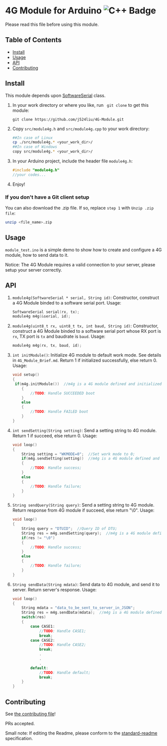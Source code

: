 # 4G Module for Arduino ![C++ Badge](https://img.shields.io/badge/language-C%2B%2B-%23F34B7D.svg)

Please read this file before using this module.

## Table of Contents

- [Install](#install)
- [Usage](#usage)
- [API](#api)
- [Contributing](#contributing)

## Install

This module depends upon [SoftwareSerial](https://www.arduino.cc/en/Reference/SoftwareSerial) class.

1. In your work directory or where you like, run ` git clone` to get this module:

   ```
   git clone https://github.com/j524liu/4G-Module.git
   ```

2. Copy `src/module4g.h` and `src/module4g.cpp` to your work directory:

   ```bash
   ##In case of Linux
   cp ./src/module4g.* <your_work_dir>/
   ##In case of Windows
   copy src/module4g.* <your_work_dir>/
   ```

3. In your Arduino project, include the header file `module4g.h`:

   ``` c++
   #include "module4g.h"
   //your codes...
   ```

4. Enjoy!

### If you don't have a Git client setup
You can also download the .zip file. If so, replace `step 1` with `Unzip .zip file`:
``` bash
unzip <file_name>.zip
```

## Usage

`module_test.ino` is a simple demo to show how to create and configure a 4G module, how to send data to it.

Notice: The 4G Module requires a valid connection to your server, please setup your server correctly.

## API

1. `module4g(SoftwareSerial * serial, String id)`: Constructor, construct a 4G Module binded to a software serial port. Usage:

   ``` c++
   SoftwareSerial serial(rx, tx);
   module4g m4g(&serial, id);
   ```

2. `module4g(uint8_t rx, uint8_t tx, int baud, String id)`: Constructor, construct a 4G Module binded to a software serial port whose RX port is `rx`, TX port is `tx` and baudrate is `baud`. Usage:

   ``` c++
   module4g m4g(rx, tx, baud, id);
   ```

3. `int initModule()`: Initialize 4G module to default work mode. See details in `4G_Module_Brief.md`. Return 1 if initialized successfully, else return 0. Usage:

   ```c++
   void setup()
   {
   	if(m4g.initModule())  //m4g is a 4G module defined and initialized before;
       {
           //TODO: Handle SUCCEEDED boot
       }
       else
       {
           //TODO: Handle FAILED boot
       }
   }
   ```

4. `int sendSetting(String setting)`: Send a setting string to 4G module. Return 1 if succeed, else return 0. Usage:

   ``` c++
   void loop()
   {
       String setting = "WKMODE=0";  //Set work mode to 0;
       if(m4g.sendSetting(setting))  //m4g is a 4G module defined and initialized before;
       {
           //TODO: Handle success;
       }
       else
       {
           //TODO: Handle failure;
       }
   }
   ```

5. `String sendQuery(String query)`: Send a setting string to 4G module. Return response from 4G module if succeed, else return "\0". Usage:

   ``` c++
   void loop()
   {
       String query = "DTUID";  //Query ID of DTU;
       String res = m4g.sendSetting(query);  //m4g is a 4G module defined and initialized before;
       if(res != "\0")
       {
           //TODO: Handle success;
       }
       else
       {
           //TODO: Handle failure;
       }
   }
   ```

6. `String sendData(String mdata)`: Send data to 4G module, and send it to server. Return server's response. Usage:

   ```c++
   void loop()
   {
       String mdata = "data_to_be_sent_to_server_in_JSON";
       String res = m4g.sendData(mdata);  //m4g is a 4G module defined and initialized before;
       switch(res)
       {
           case CASE1:
               //TODO: Handle CASE1;
               break;
           case CASE2:
               //TODO: Handle CASE2;
               break;
               .
               .
               .
           default:
               //TODO: Handle default;
               break;
       }
   }
   ```

   

## Contributing

See [the contributing file](CONTRIBUTING.md)!

PRs accepted.

Small note: If editing the Readme, please conform to the [standard-readme](https://github.com/RichardLitt/standard-readme) specification.
